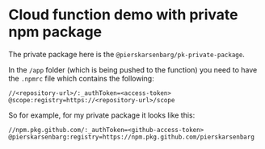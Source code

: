 # Cloud function demo with private npm package

The private package here is the `@pierskarsenbarg/pk-private-package`.

In the `/app` folder (which is being pushed to the function) you need to have the `.npmrc` file which contains the following:

```
//<repository-url>/:_authToken=<access-token>
@scope:registry=https://<repository-url>/scope
```

So for example, for my private package it looks like this:

```
//npm.pkg.github.com/:_authToken=<github-access-token>
@pierskarsenbarg:registry=https://npm.pkg.github.com/pierskarsenbarg
```